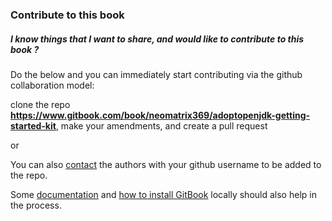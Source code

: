 ### Contribute to this book

##### I know things that I want to share, and would like to contribute to this book ?

Do the below and you can immediately start contributing via the github collaboration model:

clone the repo **https://www.gitbook.com/book/neomatrix369/adoptopenjdk-getting-started-kit**, make your amendments, and create a pull request

or 

You can also [contact](https://www.gitbook.com/book/neomatrix369/adoptopenjdk-getting-started-kit/contact) the authors with your github username to be added to the repo.

Some [documentation](http://help.gitbook.com/) and [how to install GitBook](https://github.com/GitbookIO/gitbook) locally should also help in the process.